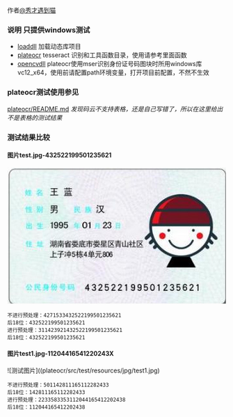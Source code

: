 作者[@秀才遇到猫](http://weibo.org/smirklijie)

### 说明  只提供windows测试
+ [loaddll](loaddll) 加载动态库项目
+ [plateocr](plateocr) tesseract 识别和工具函数目录，使用请参考里面函数
+ [opencvdll](opencvdll) plateocr使用mser识别身份证号码图块时所用windows库vc12_x64，使用前请配置path环境变量，打开项目前配置，不然不生效

### plateocr测试使用参见
[plateocr/README.md](plateocr/README.md)
*发现码云不支持表格，还是自己写错了，所以在这里给出不是表格的测试结果*

### 测试结果比较
#### 图片test.jpg-432522199501235621
![测试图片](plateocr/src/test/resources/jpg/test.jpg)
```
不进行预处理：4271533432522199501235621
后18位：432522199501235621 
进行预处理：311423921432522199501235621
后18位：432522199501235621 
```

#### 图片test1.jpg-11204416541220243X
![测试图片]((plateocr/src/test/resources/jpg/test1.jpg)
```
不进行预处理：501142811165112282433
后18位：142811165112282433
进行预处理：2233583353112044165412202438
后18位：112044165412202438
```
